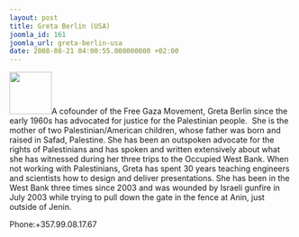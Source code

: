 ```yaml
---
layout: post
title: Greta Berlin (USA)
joomla_id: 161
joomla_url: greta-berlin-usa
date: 2008-08-21 04:00:55.000000000 +02:00
---
```

<img src="http://www.freegaza.org/uploads/passengers/file_7e17e47fca_Greta_Berlin.jpg" width="75" /><span>A cofounder of the Free Gaza Movement, Greta Berlin since the early 1960s has advocated for justice for the Palestinian people.&nbsp; She is the mother of two Palestinian/American children, whose father was born and raised in Safad, Palestine. She has been an outspoken advocate for the rights of Palestinians and has spoken and written extensively about what she has witnessed during her three trips to the Occupied West Bank. When not working with Palestinians, Greta has spent 30 years teaching engineers and scientists how to design and deliver presentations. She has been in the West Bank three times since 2003 and was wounded by Israeli gunfire in July 2003 while trying to pull down the gate in the fence at Anin, just outside of Jenin. </span><p><a href=""></a></p><p>Phone:+357.99.08.17.67</p>
